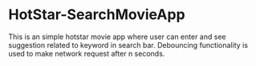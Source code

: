 # HotStar-SearchMovieApp
This is an simple hotstar movie app where user can enter and see suggestion related to keyword in search bar. Debouncing functionality is used to make network request after n seconds.
